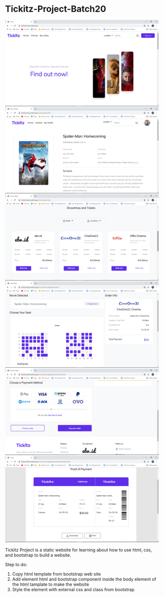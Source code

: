 # Tickitz-Project-Batch20

![github-small](https://github.com/Yosef1997/Tickitz-Project-Batch20/blob/main/images/Screenshot(110).png)
![github-small](https://github.com/Yosef1997/Tickitz-Project-Batch20/blob/main/images/Screenshot(111).png)
![github-small](https://github.com/Yosef1997/Tickitz-Project-Batch20/blob/main/images/Screenshot(112).png)
![github-small](https://github.com/Yosef1997/Tickitz-Project-Batch20/blob/main/images/Screenshot(113).png)
![github-small](https://github.com/Yosef1997/Tickitz-Project-Batch20/blob/main/images/Screenshot(114).png)
![github-small](https://github.com/Yosef1997/Tickitz-Project-Batch20/blob/main/images/Screenshot(115).png)


Tickitz Project is a static website for learning about how to use html, css, and bootstrap to build a website.

Step to do:
1. Copy html template from bootstrap web site
2. Add element html and bootstrap component inside the body element of the html tamplate to make the website
3. Style the element with external css and class from bootstrap
